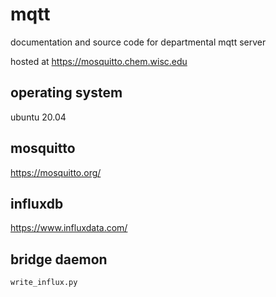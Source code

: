 # mqtt

documentation and source code for departmental mqtt server

hosted at https://mosquitto.chem.wisc.edu

## operating system

ubuntu 20.04

## mosquitto

https://mosquitto.org/

## influxdb

https://www.influxdata.com/

## bridge daemon

`write_influx.py`

